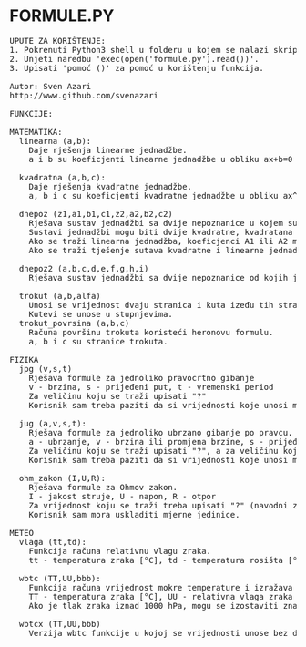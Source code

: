 # FORMULE.PY
<pre>
UPUTE ZA KORIŠTENJE:
1. Pokrenuti Python3 shell u folderu u kojem se nalazi skripta.
2. Unjeti naredbu 'exec(open('formule.py').read())'.
3. Upisati 'pomoć ()' za pomoć u korištenju funkcija.

Autor: Sven Azari
http://www.github.com/svenazari

FUNKCIJE:

MATEMATIKA:  
  linearna (a,b):  
    Daje rješenja linearne jednadžbe.  
    a i b su koeficjenti linearne jednadžbe u obliku ax+b=0  
    
  kvadratna (a,b,c):  
    Daje rješenja kvadratne jednadžbe.  
    a, b i c su koeficjenti kvadratne jednadžbe u obliku ax^2+bx+c=0  
    
  dnepoz (z1,a1,b1,c1,z2,a2,b2,c2)
    Rješava sustav jednadžbi sa dvije nepoznanice u kojem su jednadžbe formata Zy=Ax^2+Bx+C.
    Sustavi jednadžbi mogu biti dvije kvadratne, kvadratana i linarna ili dvije linearne.
    Ako se traži linearna jednadžba, koeficjenci A1 ili A2 moraju biti 0.
    Ako se traži tješenje sutava kvadratne i linearne jednadžbe, prva jednadžba mora biti kvadratna, a druga linearna (A1 ne smije biti 0, a A2 mora biti 0).
    
  dnepoz2 (a,b,c,d,e,f,g,h,i)
    Rješava sustav jednadžbi sa dvije nepoznanice od kojih je prva jednadžba kvadratna jednadžba u formatu Ax^2+By^2+Cxy+Dx+Ey+F=0, a druga jednadžba je linearna u formatu Gy=Hx+I.
    
  trokut (a,b,alfa)  
    Unosi se vrijednost dvaju stranica i kuta izeđu tih stranica, a funkcija računa vrijednosti treće stranice i preostala dva kuta te ispisuje sve vrijednosti.
    Kutevi se unose u stupnjevima. 
  trokut_povrsina (a,b,c)
    Računa površinu trokuta koristeći heronovu formulu.
    a, b i c su stranice trokuta.

FIZIKA
  jpg (v,s,t)
    Rješava formule za jednoliko pravocrtno gibanje
    v - brzina, s - prijeđeni put, t - vremenski period
    Za veličinu koju se traži upisati "?"
    Korisnik sam treba paziti da si vrijednosti koje unosi međusobno odgovaraju po mjernim jedinicama. 
    
  jug (a,v,s,t):  
    Rješava formule za jednoliko ubrzano gibanje po pravcu.  
    a - ubrzanje, v - brzina ili promjena brzine, s - prijeđeni put ili promjena prijeđenog puta, t - vremenski period  
    Za veličinu koju se traži upisati "?", a za veličinu koja je nepoznata ili nije potrebna upisati "/" (navodni znakovi su potrebni). NPR., ako se želi izračunati ubrzanje, a poznate su promjena brzine (npr. 2) i promjena vremena (npr. 4) treba upisati: jug ("?",2,"/",4)  
    Korisnik sam treba paziti da si vrijednosti koje unosi međusobno odgovaraju po mjernim jedinicama.  

  ohm_zakon (I,U,R):
    Rješava formule za Ohmov zakon.
    I - jakost struje, U - napon, R - otpor
    Za vrijednost koju se traži treba upisati "?" (navodni znakovi su potrebi). NPR., ako se želi izračunati napon, potrebno je upisati ohm_zakon (2,"?",5)
    Korisnik sam mora uskladiti mjerne jedinice.

METEO
  vlaga (tt,td):
    Funkcija računa relativnu vlagu zraka.
    tt - temperatura zraka [°C], td - temperatura rosišta [°C]

  wbtc (TT,UU,bbb):
    Funkcija računa vrijednost mokre temperature i izražava ju u °C.
    TT - temperatura zraka [°C], UU - relativna vlaga zraka [°C], bbb - tlak zraka na razini postaje [hPa]
    Ako je tlak zraka iznad 1000 hPa, mogu se izostaviti znamenke tisućica i stotica.
    
  wbtcx (TT,UU,bbb)
    Verzija wbtc funkcije u kojoj se vrijednosti unose bez decimalne točke.
</pre>
